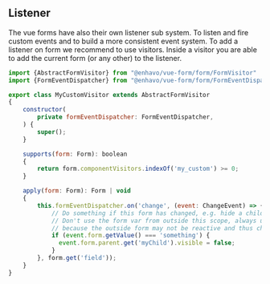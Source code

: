 ## Listener

The vue forms have also their own listener sub system. To listen and
fire custom events and to build a more consistent event system. To add a
listener on form we recommend to use visitors. Inside a visitor you are
able to add the current form (or any other) to the listener.

```js
import {AbstractFormVisitor} from "@enhavo/vue-form/form/FormVisitor"
import {FormEventDispatcher} from "@enhavo/vue-form/form/FormEventDispatcher"

export class MyCustomVisitor extends AbstractFormVisitor
{
    constructor(
        private formEventDispatcher: FormEventDispatcher,
    ) {
        super();
    }

    supports(form: Form): boolean
    {
        return form.componentVisitors.indexOf('my_custom') >= 0;
    }

    apply(form: Form): Form | void
    {
        this.formEventDispatcher.on('change', (event: ChangeEvent) => {
            // Do something if this form has changed, e.g. hide a child if value is changed.
            // Don't use the form var from outside this scope, always use the event and retrieve the form from it,
            // because the outside form may not be reactive and thus changes might have no effects!
            if (event.form.getValue() === 'something') {
              event.form.parent.get('myChild').visible = false;
            }
        }, form.get('field'));
    }
}
```
